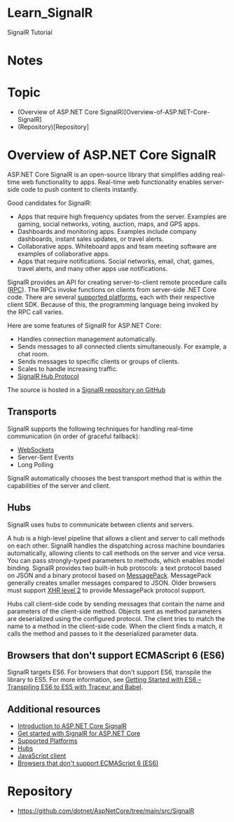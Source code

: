 # Learn_SignalR
SignalR Tutorial 

# Notes

# Topic
* (Overview of ASP.NET Core SignalR)[Overview-of-ASP.NET-Core-SignalR]
* (Repository)[Repository]

# Overview of ASP.NET Core SignalR

ASP.NET Core SignalR is an open-source library that simplifies adding real-time web functionality to apps. Real-time web functionality enables server-side code to push content to clients instantly.

Good candidates for SignalR:

* Apps that require high frequency updates from the server. Examples are gaming, social networks, voting, auction, maps, and GPS apps.
* Dashboards and monitoring apps. Examples include company dashboards, instant sales updates, or travel alerts.
* Collaborative apps. Whiteboard apps and team meeting software are examples of collaborative apps.
* Apps that require notifications. Social networks, email, chat, games, travel alerts, and many other apps use notifications.

SignalR provides an API for creating server-to-client remote procedure calls ([RPC](https://wikipedia.org/wiki/Remote_procedure_call)). The RPCs invoke functions on clients from server-side .NET Core code. There are several [supported platforms](https://learn.microsoft.com/en-us/aspnet/core/signalr/supported-platforms?view=aspnetcore-8.0), each with their respective client SDK. Because of this, the programming language being invoked by the RPC call varies.

Here are some features of SignalR for ASP.NET Core:

* Handles connection management automatically.
* Sends messages to all connected clients simultaneously. For example, a chat room.
* Sends messages to specific clients or groups of clients.
* Scales to handle increasing traffic.
* [SignalR Hub Protocol](https://github.com/dotnet/aspnetcore/blob/main/src/SignalR/docs/specs/HubProtocol.md)

The source is hosted in a [SignalR repository on GitHub](https://github.com/dotnet/AspNetCore/tree/main/src/SignalR)

## Transports
SignalR supports the following techniques for handling real-time communication (in order of graceful fallback):

* [WebSockets](https://learn.microsoft.com/en-us/aspnet/core/fundamentals/websockets?view=aspnetcore-8.0)
* Server-Sent Events
* Long Polling

SignalR automatically chooses the best transport method that is within the capabilities of the server and client.

## Hubs

SignalR uses hubs to communicate between clients and servers.

A hub is a high-level pipeline that allows a client and server to call methods on each other. SignalR handles the dispatching across machine boundaries automatically, allowing clients to call methods on the server and vice versa. You can pass strongly-typed parameters to methods, which enables model binding. SignalR provides two built-in hub protocols: a text protocol based on JSON and a binary protocol based on [MessagePack](https://msgpack.org/). MessagePack generally creates smaller messages compared to JSON. Older browsers must support [XHR level 2](https://caniuse.com/#feat=xhr2) to provide MessagePack protocol support.

Hubs call client-side code by sending messages that contain the name and parameters of the client-side method. Objects sent as method parameters are deserialized using the configured protocol. The client tries to match the name to a method in the client-side code. When the client finds a match, it calls the method and passes to it the deserialized parameter data.

## Browsers that don't support ECMAScript 6 (ES6)

SignalR targets ES6. For browsers that don't support ES6, transpile the library to ES5. For more information, see [Getting Started with ES6 – Transpiling ES6 to ES5 with Traceur and Babel](https://weblogs.asp.net/dwahlin/getting-started-with-es6-%E2%80%93-transpiling-es6-to-es5).

## Additional resources
* [Introduction to ASP.NET Core SignalR](https://learn.microsoft.com/en-us/training/modules/aspnet-core-signalr)
* [Get started with SignalR for ASP.NET Core](https://learn.microsoft.com/en-us/aspnet/core/tutorials/signalr?view=aspnetcore-8.0)
* [Supported Platforms](https://learn.microsoft.com/en-us/aspnet/core/signalr/supported-platforms?view=aspnetcore-8.0)
* [Hubs](https://learn.microsoft.com/en-us/aspnet/core/signalr/hubs?view=aspnetcore-8.0)
* [JavaScript client](https://learn.microsoft.com/en-us/aspnet/core/signalr/javascript-client?view=aspnetcore-8.0)
* [Browsers that don't support ECMAScript 6 (ES6)](https://learn.microsoft.com/en-us/aspnet/core/signalr/supported-platforms?view=aspnetcore-8.0#es6)

# Repository
* https://github.com/dotnet/AspNetCore/tree/main/src/SignalR
